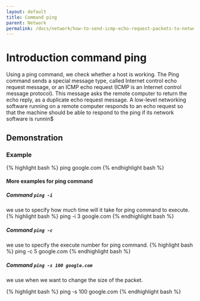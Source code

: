 ```yaml
---
layout: default
title: Command ping
parent: Network
permalink: /docs/network/how-to-send-icmp-echo-request-packets-to-network-hosts/
---
```


# Introduction command ping 

Using a ping command, we check whether a host is working.
The Ping command sends a special message type, called Internet control echo request message, or an ICMP echo request (ICMP is an Internet control message protocol).
This message asks the remote computer to return the echo reply, as a duplicate echo request message.
A low-level networking software running on a remote computer responds to an echo request so that the machine should be able to respond to the ping if its network software is runnin$

## Demonstration

### Example
{% highlight bash %}
ping google.com
{% endhighlight bash %}

#### More examples for ping command

##### Command ```ping -i```
we use to specify how much time will it take for ping command to execute.
{% highlight bash %}
ping -i 3 google.com
{% endhighlight bash %}

##### Command ```ping -c```
we use to specify the execute number for ping command.
{% highlight bash %}
ping -c 5 google.com
{% endhighlight bash %}

##### Command ```ping -s 100 google.com```
we use when we want to change the size of the packet.

{% highlight bash %}
ping -s 100 google.com
{% endhighlight bash %}
